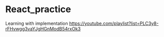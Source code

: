 # React_practice

Learning with implementation
https://youtube.com/playlist?list=PLC3y8-rFHvwgg3vaYJgHGnModB54rxOk3
